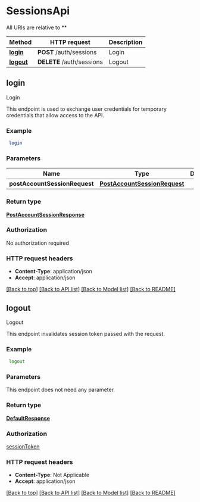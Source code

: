 # SessionsApi

All URIs are relative to **

Method | HTTP request | Description
------------- | ------------- | -------------
[**login**](SessionsApi.md#login) | **POST** /auth/sessions | Login
[**logout**](SessionsApi.md#logout) | **DELETE** /auth/sessions | Logout



## login

Login

This endpoint is used to exchange user credentials for temporary credentials that allow access to the API.

### Example

```bash
 login
```

### Parameters


Name | Type | Description  | Notes
------------- | ------------- | ------------- | -------------
 **postAccountSessionRequest** | [**PostAccountSessionRequest**](PostAccountSessionRequest.md) |  |

### Return type

[**PostAccountSessionResponse**](PostAccountSessionResponse.md)

### Authorization

No authorization required

### HTTP request headers

- **Content-Type**: application/json
- **Accept**: application/json

[[Back to top]](#) [[Back to API list]](../README.md#documentation-for-api-endpoints) [[Back to Model list]](../README.md#documentation-for-models) [[Back to README]](../README.md)


## logout

Logout

This endpoint invalidates session token passed with the request.

### Example

```bash
 logout
```

### Parameters

This endpoint does not need any parameter.

### Return type

[**DefaultResponse**](DefaultResponse.md)

### Authorization

[sessionToken](../README.md#sessionToken)

### HTTP request headers

- **Content-Type**: Not Applicable
- **Accept**: application/json

[[Back to top]](#) [[Back to API list]](../README.md#documentation-for-api-endpoints) [[Back to Model list]](../README.md#documentation-for-models) [[Back to README]](../README.md)

